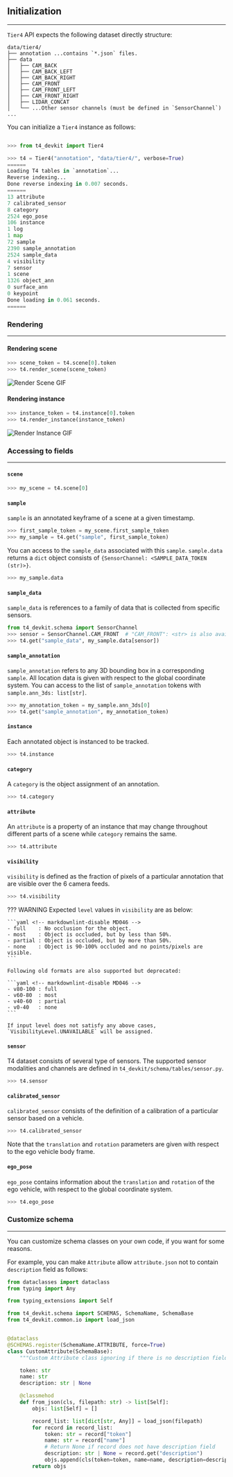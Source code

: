 ## Initialization

---

`Tier4` API expects the following dataset directly structure:

```shell
data/tier4/
├── annotation ...contains `*.json` files.
├── data
│   ├── CAM_BACK
│   ├── CAM_BACK_LEFT
│   ├── CAM_BACK_RIGHT
│   ├── CAM_FRONT
│   ├── CAM_FRONT_LEFT
│   ├── CAM_FRONT_RIGHT
│   ├── LIDAR_CONCAT
│   └── ...Other sensor channels (must be defined in `SensorChannel`)
...
```

You can initialize a `Tier4` instance as follows:

```python

>>> from t4_devkit import Tier4

>>> t4 = Tier4("annotation", "data/tier4/", verbose=True)
======
Loading T4 tables in `annotation`...
Reverse indexing...
Done reverse indexing in 0.007 seconds.
======
13 attribute
7 calibrated_sensor
8 category
2524 ego_pose
106 instance
1 log
1 map
72 sample
2390 sample_annotation
2524 sample_data
4 visibility
7 sensor
1 scene
1326 object_ann
0 surface_ann
0 keypoint
Done loading in 0.061 seconds.
======
```

### Rendering

---

#### Rendering scene

```python
>>> scene_token = t4.scene[0].token
>>> t4.render_scene(scene_token)
```

![Render Scene GIF](./assets/render_scene.gif)

#### Rendering instance

```python
>>> instance_token = t4.instance[0].token
>>> t4.render_instance(instance_token)
```

![Render Instance GIF](./assets/render_instance.gif)

### Accessing to fields

---

#### `scene`

```python
>>> my_scene = t4.scene[0]
```

#### `sample`

`sample` is an annotated keyframe of a scene at a given timestamp.

```python
>>> first_sample_token = my_scene.first_sample_token
>>> my_sample = t4.get("sample", first_sample_token)
```

You can access to the `sample_data` associated with this `sample`.
`sample.data` returns a `dict` object consists of `{SensorChannel: <SAMPLE_DATA_TOKEN (str)>}`.

```python
>>> my_sample.data
```

#### `sample_data`

`sample_data` is references to a family of data that is collected from specific sensors.

```python
from t4_devkit.schema import SensorChannel
>>> sensor = SensorChannel.CAM_FRONT  # "CAM_FRONT": <str> is also available
>>> t4.get("sample_data", my_sample.data[sensor])
```

#### `sample_annotation`

`sample_annotation` refers to any 3D bounding box in a corresponding `sample`.
All location data is given with respect to the global coordinate system.
You can access to the list of `sample_annotation` tokens with `sample.ann_3ds: list[str]`.

```python
>>> my_annotation_token = my_sample.ann_3ds[0]
>>> t4.get("sample_annotation", my_annotation_token)
```

#### `instance`

Each annotated object is instanced to be tracked.

```python
>>> t4.instance
```

#### `category`

A `category` is the object assignment of an annotation.

```python
>>> t4.category
```

#### `attribute`

An `attribute` is a property of an instance that may change throughout different parts of a scene while `category` remains the same.

```python
>>> t4.attribute
```

#### `visibility`

`visibility` is defined as the fraction of pixels of a particular annotation that are visible over the 6 camera feeds.

```python
>>> t4.visibility
```

<!-- prettier-ignore-start -->
??? WARNING
    Expected `level` values in `visibility` are as below:

    ```yaml <!-- markdownlint-disable MD046 -->
    - full    : No occlusion for the object.
    - most    : Object is occluded, but by less than 50%.
    - partial : Object is occluded, but by more than 50%.
    - none    : Object is 90-100% occluded and no points/pixels are visible.
    ```

    Following old formats are also supported but deprecated:

    ```yaml <!-- markdownlint-disable MD046 -->
    - v80-100 : full
    - v60-80  : most
    - v40-60  : partial
    - v0-40   : none
    ```

    If input level does not satisfy any above cases, `VisibilityLevel.UNAVAILABLE` will be assigned.

<!-- markdownlint-ignore-end -->
<!-- prettier-ignore-end -->

#### `sensor`

T4 dataset consists of several type of sensors.
The supported sensor modalities and channels are defined in `t4_devkit/schema/tables/sensor.py`.

```python
>>> t4.sensor
```

#### `calibrated_sensor`

`calibrated_sensor` consists of the definition of a calibration of a particular sensor based on a vehicle.

```python
>>> t4.calibrated_sensor
```

Note that the `translation` and `rotation` parameters are given with respect to the ego vehicle body frame.

#### `ego_pose`

`ego_pose` contains information about the `translation` and `rotation` of the ego vehicle, with respect to the global coordinate system.

```python
>>> t4.ego_pose
```

### Customize schema

---

You can customize schema classes on your own code, if you want for some reasons.

For example, you can make `Attribute` allow `attribute.json` not to contain `description` field as follows:

```python title="custom_attribute.py"
from dataclasses import dataclass
from typing import Any

from typing_extensions import Self

from t4_devkit.schema import SCHEMAS, SchemaName, SchemaBase
from t4_devkit.common.io import load_json


@dataclass
@SCHEMAS.register(SchemaName.ATTRIBUTE, force=True)
class CustomAttribute(SchemaBase):
    """Custom Attribute class ignoring if there is no description field."""

    token: str
    name: str
    description: str | None

    @classmehod
    def from_json(cls, filepath: str) -> list[Self]:
        objs: list[Self] = []

        record_list: list[dict[str, Any]] = load_json(filepath)
        for record in record_list:
            token: str = record["token"]
            name: str = record["name"]
            # Return None if record does not have description field
            description: str | None = record.get("description")
            objs.append(cls(token=token, name=name, description=description))
        return objs
```
